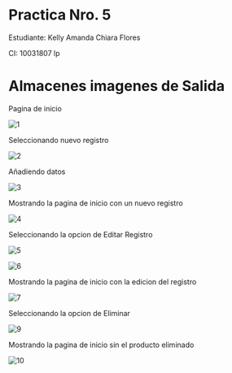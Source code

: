 # Practica Nro. 5

Estudiante: Kelly Amanda Chiara Flores  

CI: 10031807 lp

# Almacenes imagenes de Salida

Pagina de inicio

![1](https://user-images.githubusercontent.com/65792707/83458840-38b59b00-a431-11ea-8ad4-70daadae7196.jpg)

Seleccionando nuevo registro

![2](https://user-images.githubusercontent.com/65792707/83459375-3dc71a00-a432-11ea-8508-658e9c791361.jpg)

Añadiendo datos 

![3](https://user-images.githubusercontent.com/65792707/83459407-56373480-a432-11ea-9064-9556648f0301.jpg)

Mostrando la pagina de inicio con un nuevo registro

![4](https://user-images.githubusercontent.com/65792707/83459433-60f1c980-a432-11ea-9580-bf6cb9942adc.jpg)

Seleccionando la opcion de Editar Registro

![5](https://user-images.githubusercontent.com/65792707/83459441-651de700-a432-11ea-8ccc-b60224169d5e.jpg)

![6](https://user-images.githubusercontent.com/65792707/83459446-67804100-a432-11ea-962f-75cfaa0c0b99.jpg)

Mostrando la pagina de inicio con la edicion del registro

![7](https://user-images.githubusercontent.com/65792707/83459449-69e29b00-a432-11ea-9850-82759072caf6.jpg)

Seleccionando la opcion de Eliminar 

![9](https://user-images.githubusercontent.com/65792707/83459467-6fd87c00-a432-11ea-99ea-1e0e96ba9add.jpg)

Mostrando la pagina de inicio sin el producto eliminado

![10](https://user-images.githubusercontent.com/65792707/83459472-736c0300-a432-11ea-9869-68e155b095b2.jpg)

